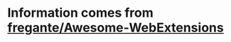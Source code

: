 # Information comes from [fregante/Awesome-WebExtensions](https://github.com/fregante/Awesome-WebExtensions)

